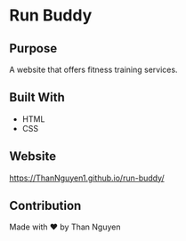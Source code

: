 # Run Buddy

## Purpose
A website that offers fitness training services.

## Built With
* HTML
* CSS

## Website
https://ThanNguyen1.github.io/run-buddy/

## Contribution
Made with ❤️ by Than Nguyen
